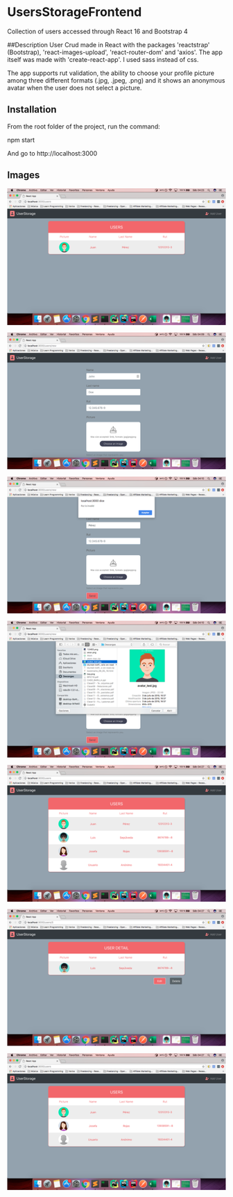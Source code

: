# UsersStorageFrontend
Collection of users accessed through React 16 and Bootstrap 4

##Description
User Crud made in React with the packages 'reactstrap' (Bootstrap), 'react-images-upload', 'react-router-dom' and 'axios'. The app itself was made with 'create-react-app'. I used sass  instead of css.

The app supports rut validation, the ability to choose your profile picture among three different formats (.jpg, .jpeg, .png) and it shows an anonymous avatar when the user does not select a picture.


## Installation
From the root folder of the project, run the command:

npm start

And go to http://localhost:3000

## Images

![](screenshots/index_1.png)

![](screenshots/create.png)

![](screenshots/rut_val.png)

![](screenshots/select.png)

![](screenshots/index_2.png)

![](screenshots/delete.png)

![](screenshots/after_delete.png)

